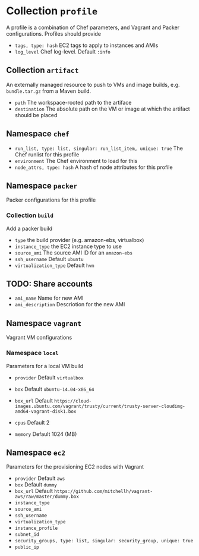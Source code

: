 Collection `profile`
====================

A profile is a combination of Chef parameters, and Vagrant and Packer configurations. Profiles should provide

* `tags, type: hash` EC2 tags to apply to instances and AMIs
* `log_level` Chef log-level. Default `:info`

## Collection `artifact`

An externally managed resource to push to VMs and image builds, e.g. `bundle.tar.gz` from a Maven build.

* `path` The workspace-rooted path to the artiface
* `destination` The absolute path on the VM or image at which the artifact should be placed

## Namespace `chef`
* `run_list, type: list, singular: run_list_item, unique: true` The Chef runlist for this profile
* `environment` The Chef environment to load for this
* `node_attrs, type: hash` A hash of node attributes for this profile


## Namespace `packer`

Packer configurations for this profile

### Collection `build`

Add a packer build

* `type` the build provider (e.g. amazon-ebs, virtualbox)
* `instance_type` the EC2 instance type to use
* `source_ami` The source AMI ID for an `amazon-ebs`
* `ssh_username` Default `ubuntu`
* `virtualization_type` Default `hvm`

## TODO: Share accounts

* `ami_name` Name for new AMI
* `ami_description` Descriotion for the new AMI


## Namespace `vagrant`

Vagrant VM configurations

### Namespace `local`

Parameters for a local VM build

* `provider` Default `virtualbox`
* `box` Default `ubuntu-14.04-x86_64`
* `box_url` Default `https://cloud-images.ubuntu.com/vagrant/trusty/current/trusty-server-cloudimg-amd64-vagrant-disk1.box`

* `cpus` Default 2
* `memory` Default 1024 (MB)

## Namespace `ec2`

Parameters for the provisioning EC2 nodes with Vagrant

* `provider` Default `aws`
* `box` Default `dummy`
* `box_url` Default `https://github.com/mitchellh/vagrant-aws/raw/master/dummy.box`
* `instance_type`
* `source_ami`
* `ssh_username`
* `virtualization_type`
* `instance_profile`
* `subnet_id`
* `security_groups, type: list, singular: security_group, unique: true`
* `public_ip`
